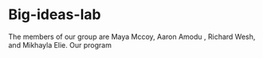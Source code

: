 # Big-ideas-lab

The members of our group are Maya Mccoy, Aaron Amodu , Richard Wesh, and Mikhayla Elie. 
Our program 

